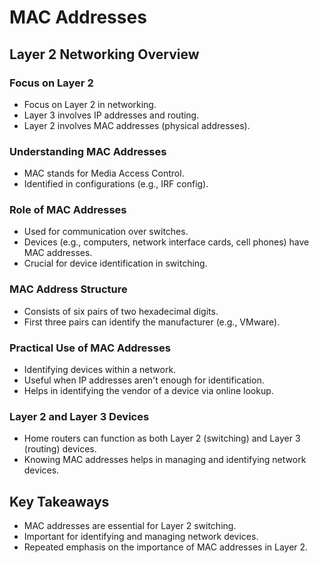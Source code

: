 # MAC Addresses

## Layer 2 Networking Overview

### Focus on Layer 2

- Focus on Layer 2 in networking.
- Layer 3 involves IP addresses and routing.
- Layer 2 involves MAC addresses (physical addresses).

### Understanding MAC Addresses

- MAC stands for Media Access Control.
- Identified in configurations (e.g., IRF config).

### Role of MAC Addresses

- Used for communication over switches.
- Devices (e.g., computers, network interface cards, cell phones) have MAC addresses.
- Crucial for device identification in switching.

### MAC Address Structure

- Consists of six pairs of two hexadecimal digits.
- First three pairs can identify the manufacturer (e.g., VMware).

### Practical Use of MAC Addresses

- Identifying devices within a network.
- Useful when IP addresses aren't enough for identification.
- Helps in identifying the vendor of a device via online lookup.

### Layer 2 and Layer 3 Devices

- Home routers can function as both Layer 2 (switching) and Layer 3 (routing) devices.
- Knowing MAC addresses helps in managing and identifying network devices.

## Key Takeaways

- MAC addresses are essential for Layer 2 switching.
- Important for identifying and managing network devices.
- Repeated emphasis on the importance of MAC addresses in Layer 2.
